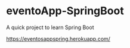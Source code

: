# eventoApp-SpringBoot
A quick project to learn Spring Boot

https://eventosappspring.herokuapp.com/

